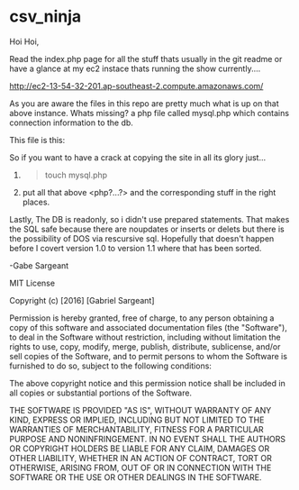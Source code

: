 # csv_ninja

Hoi Hoi,

Read the index.php page for all the stuff thats usually in the git readme or 
have a glance at my ec2 instace thats running the show currently....

http://ec2-13-54-32-201.ap-southeast-2.compute.amazonaws.com/

As you are aware the files in this repo are pretty much what is up on that 
above instance. Whats missing? a php file called mysql.php which contains 
connection information to the db. 

This file is this:

<?php //login.php
$hn = 'localhost';
$db = 'mysql db name';
$un = 'username'; 
$pw = 'a password'
?>

So if you want to have a crack at copying the site in all its glory just...
1. > touch mysql.php
2. put all that above <php?...?> and the corresponding stuff in the right places. 


Lastly,
The DB is readonly, so i didn't use prepared statements. That makes the SQL safe 
because there are noupdates or inserts or delets but there is the possibility of 
DOS via rescursive sql. 
Hopefully that doesn't happen before I covert version 1.0 to version 1.1 where 
that has been sorted.

-Gabe Sargeant


MIT License

Copyright (c) [2016] [Gabriel Sargeant]

Permission is hereby granted, free of charge, to any person obtaining a copy
of this software and associated documentation files (the "Software"), to deal
in the Software without restriction, including without limitation the rights
to use, copy, modify, merge, publish, distribute, sublicense, and/or sell
copies of the Software, and to permit persons to whom the Software is
furnished to do so, subject to the following conditions:

The above copyright notice and this permission notice shall be included in all
copies or substantial portions of the Software.

THE SOFTWARE IS PROVIDED "AS IS", WITHOUT WARRANTY OF ANY KIND, EXPRESS OR
IMPLIED, INCLUDING BUT NOT LIMITED TO THE WARRANTIES OF MERCHANTABILITY,
FITNESS FOR A PARTICULAR PURPOSE AND NONINFRINGEMENT. IN NO EVENT SHALL THE
AUTHORS OR COPYRIGHT HOLDERS BE LIABLE FOR ANY CLAIM, DAMAGES OR OTHER
LIABILITY, WHETHER IN AN ACTION OF CONTRACT, TORT OR OTHERWISE, ARISING FROM,
OUT OF OR IN CONNECTION WITH THE SOFTWARE OR THE USE OR OTHER DEALINGS IN THE
SOFTWARE.
